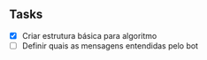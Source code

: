## Tasks

- [x] Criar estrutura básica para algoritmo
- [ ] Definir quais as mensagens entendidas pelo bot
